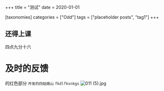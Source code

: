 +++
title = "测试"
date = 2020-01-01

[taxonomies]
categories = ["Odd"]
tags = ["placeholder posts", "tag1"]
+++

## 还得上课
四点九分十六
# 及时的反馈
的红色部分
`开发的四姑娘山`
`fkdlfksnkgs`
![011 (5).jpg](https://cdn.nlark.com/yuque/0/2022/jpeg/1127923/1660821285610-04a1d17e-3935-4774-80d7-8137b32e1250.jpeg#clientId=ucd0c749f-3180-4&crop=0&crop=0&crop=1&crop=1&from=ui&id=u62c84432&margin=%5Bobject%20Object%5D&name=011%20%285%29.jpg&originHeight=414&originWidth=295&originalType=binary&ratio=1&rotation=0&showTitle=false&size=115482&status=done&style=none&taskId=u9e9035a7-b157-4567-a7eb-f824eb60e32&title=)
